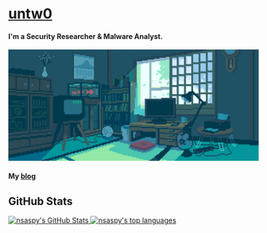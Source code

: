# [untw0](https://untw0.github.io/) 
<!-- <img src="wave.gif" width="24px"> -->
#### I'm a Security Researcher & Malware Analyst.
![untw0](banner.gif)

#### My [blog](https://untw0.github.io/)

## GitHub Stats

<a href="https://github.com/untw0">
  <img height="180em" src="https://github-readme-stats.vercel.app/api?username=untw0&show_icons=true&theme=synthwave&count_private=true" alt="nsaspy's GitHub Stats" />
  <img height="180em" src="https://github-readme-stats.vercel.app/api/top-langs/?username=UNTW0&theme=synthwave&layout=compact" 
    alt="nsaspy's top languages" />
</a>
